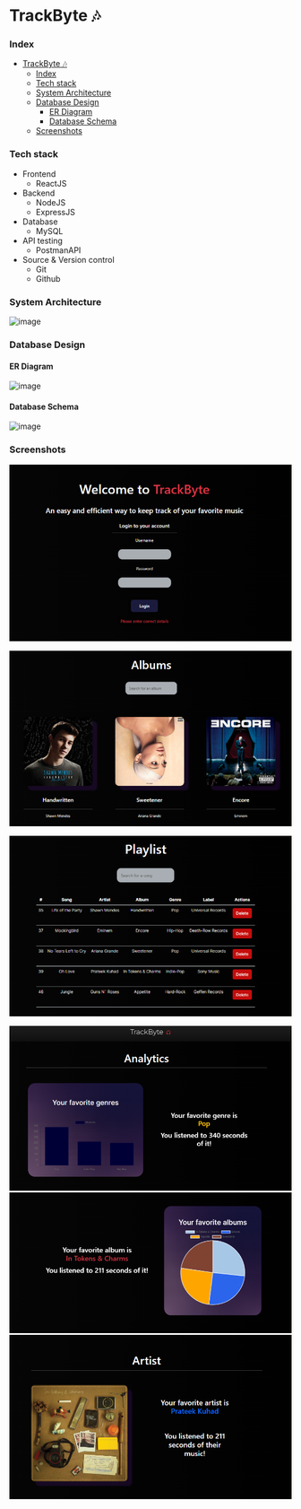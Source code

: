# TrackByte 🎶  
<!-- ### [Deployed link](https://track-byte.vercel.app) -->
### Index
- [TrackByte 🎶](#trackbyte-)
    - [Index](#index)
    - [Tech stack](#tech-stack)
    - [System Architecture](#system-architecture)
    - [Database Design](#database-design)
      - [ER Diagram](#er-diagram)
      - [Database Schema](#database-schema)
    - [Screenshots](#screenshots)

### Tech stack 
  * Frontend
     * ReactJS 
  * Backend     
     * NodeJS 
     * ExpressJS
  * Database    
     * MySQL
  * API testing  
     * PostmanAPI
  * Source & Version control 
     * Git 
     * Github
     
### System Architecture
![image](https://github.com/rahulsm20/trackByte/assets/77540672/4ec4c2be-cd23-4328-ace0-ed08612237cc)

### Database Design
#### ER Diagram
![image](https://github.com/rahulsm20/trackByte/assets/77540672/f1c3d32e-4dd7-47ee-9685-b4aa684183a0)

#### Database Schema
![image](https://github.com/rahulsm20/trackByte/assets/77540672/32489625-8629-4da6-b1f2-934c64cf06ac)


### Screenshots
![home](./images/home.PNG)

![albums](./images/Capture.PNG)

![playlist](./images/playlist.PNG)

![analytics](./images/analytics.PNG)
![analytics2](./images/analytics2.PNG)
![analytics3](./images/analytics3.PNG)

